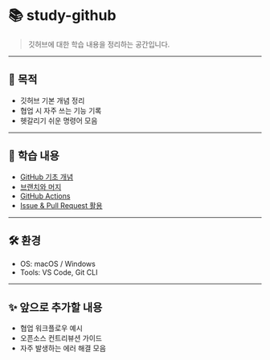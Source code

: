 # 📚 study-github
> 깃허브에 대한 학습 내용을 정리하는 공간입니다.  

---

## 🚀 목적
- 깃허브 기본 개념 정리
- 협업 시 자주 쓰는 기능 기록
- 헷갈리기 쉬운 명령어 모음

---

## 📖 학습 내용
- [GitHub 기초 개념]([https://sseozytank.tistory.com/41])
- [브랜치와 머지]([docs/branch-merge.md](https://git-scm.com/book/ko/v2/Git-%EB%B8%8C%EB%9E%9C%EC%B9%98-%EB%B8%8C%EB%9E%9C%EC%B9%98%EC%99%80-Merge-%EC%9D%98-%EA%B8%B0%EC%B4%88))
- [GitHub Actions]([docs/github-actions.md](https://zzsza.github.io/development/2020/06/06/github-action/))
- [Issue & Pull Request 활용]([docs/issue-pr.md](https://devwriter.tistory.com/42))

---

## 🛠️ 환경
- OS: macOS / Windows
- Tools: VS Code, Git CLI

---

## ✨ 앞으로 추가할 내용
- 협업 워크플로우 예시
- 오픈소스 컨트리뷰션 가이드
- 자주 발생하는 에러 해결 모음
